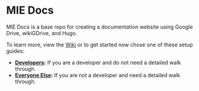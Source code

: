 # MIE Docs

MIE Docs is a base repo for creating a documentation website using Google Drive, wikiGDrive, and Hugo.

To learn more, view the [Wiki](https://github.mieweb.com/aquandt/mie-docs/wiki/) or to get started now chose one of these setup guides:

- **[Developers](https://github.mieweb.com/aquandt/mie-docs/wiki/for-developers):** If you are a developer and do not need a detailed walk through.
- **[Everyone Else](https://github.mieweb.com/aquandt/mie-docs/wiki/for-everyone-else):** If you are not a developer and need a detailed walk through.
